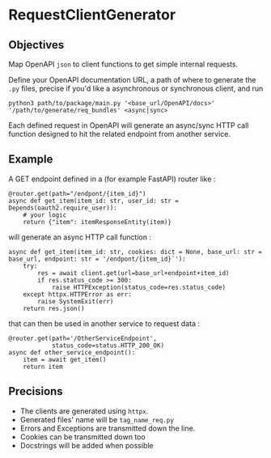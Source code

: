 # RequestClientGenerator

## Objectives
Map OpenAPI `json` to client functions to get simple internal requests.

Define your OpenAPI documentation URL, a path of where to generate the `.py` files, precise if you'd like a asynchronous or synchronous client, and run 

`python3 path/to/package/main.py '<base_url/OpenAPI/docs>' '/path/to/generate/req_bundles' <async|sync>
`

Each defined request in OpenAPI will generate an async/sync HTTP call function designed to hit the related endpoint from another service. 

## Example 
A GET endpoint defined in a (for example FastAPI) router like :
```
@router.get(path="/endpont/{item_id}")
async def get_item(item_id: str, user_id: str = Depends(oauth2.require_user)):
    # your logic
    return {"item": itemResponseEntity(item)}
```
will generate an async HTTP call function : 
```
async def get_item(item_id: str, cookies: dict = None, base_url: str = base_url, endpoint: str = '/endpont/{item_id}`'):
	try: 
		res = await client.get(url=base_url+endpoint+item_id) 
        if res.status_code >= 300:
            raise HTTPException(status_code=res.status_code)
	except httpx.HTTPError as err: 
		raise SystemExit(err)
	return res.json()
```
that can then be used in another service to request data :
```
@router.get(path='/OtherServiceEndpoint',
            status_code=status.HTTP_200_OK)
async def other_service_endpoint():
    item = await get_item()
    return item
```

## Precisions
- The clients are generated using `httpx`.
- Generated files' name will be `tag_name_req.py`  
- Errors and Exceptions are transmitted down the line.
- Cookies can be transmitted down too
- Docstrings will be added when possible